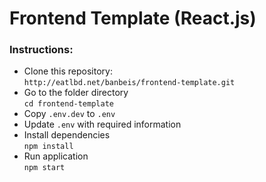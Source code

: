 # Frontend Template (React.js)

### Instructions:
- Clone this repository:  
`http://eatlbd.net/banbeis/frontend-template.git`
- Go to the folder directory  
`cd frontend-template`  
- Copy `.env.dev` to `.env`  
- Update `.env` with required information
- Install dependencies  
`npm install` 
- Run application    
`npm start`  
